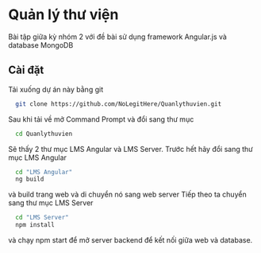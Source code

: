 
# Quản lý thư viện

Bài tập giữa kỳ nhóm 2 với đề bài sử dụng framework Angular.js và database MongoDB




## Cài đặt

Tải xuống dự án này bằng git
```bash
  git clone https://github.com/NoLegitHere/Quanlythuvien.git
```
Sau khi tải về mở Command Prompt và đổi sang thư mục
```bash
  cd Quanlythuvien
```
Sẽ thấy 2 thư mục LMS Angular và LMS Server. Trước hết hãy đổi sang thư mục LMS Angular
```bash
  cd "LMS Angular"
  ng build
```
và build trang web và di chuyển nó sang web server
Tiếp theo ta chuyển sang thư mục LMS Server
```bash
  cd "LMS Server"
  npm install
```
và chạy npm start để mở server backend để kết nối giữa web và database.
